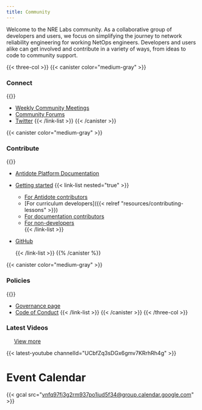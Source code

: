 ```yaml
---
title: Community
---
```

Welcome to the NRE Labs community. As a collaborative group of developers and users, we focus on simplifying the journey to network reliability engineering for working NetOps engineers. Developers and users alike can get involved and contribute in a variety of ways, from ideas to code to community support.

{{< three-col >}} {{< canister color="medium-gray" >}}

### Connect

{{<link-list>}}

* [Weekly Community Meetings](https://discuss.nrelabs.io/c/weekly-standup)
* [Community Forums](https://discuss.nrelabs.io)
* [Twitter](https://twitter.com/NRELabs) {{< /link-list >}} {{< /canister >}}     

{{< canister color="medium-gray" >}}

### Contribute

{{<link-list>}}

* [Antidote Platform Documentation](https://antidoteproject.readthedocs.io/en/latest/index.html)
* [Getting started](#) {{< link-list nested="true" >}}

  * [For Antidote contributors](https://antidoteproject.readthedocs.io/en/latest/hacking/platform.html)
  * \[For curriculum developers]({{< relref "resources/contributing-lessons" >}})   
  * [For documentation contributors](https://antidoteproject.readthedocs.io/en/latest/contribute/docs.html#contrib-docs)   
  * [For non-developers](https://antidoteproject.readthedocs.io/en/latest/contribute/nondev.html)\
    {{< /link-list >}}
* [GitHub](https://github.com/nre-learning)

  {{< /link-list >}} {{% /canister %}}     

{{< canister color="medium-gray" >}}

### Policies

{{<link-list>}}

* [Governance page](https://github.com/nre-learning/proposals/blob/governance-draft/governance.md)
* [Code of Conduct](https://github.com/nre-learning/proposals/pull/2) {{< /link-list >}} {{< /canister >}} {{< /three-col >}}

<h3 class="inline-block">Latest Videos</h3>
<a href="https://www.youtube.com/channel/UCbfZq3sDGx6gmv7KRrhRh4g"
   style="margin-left: 20px;">
    View more
</a>

{{< latest-youtube channelId="UCbfZq3sDGx6gmv7KRrhRh4g" >}}

# Event Calendar

{{< gcal src="vnfq97fj3g2rm937po1iud5f34@group.calendar.google.com" >}}
